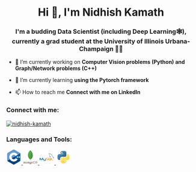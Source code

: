 <h1 align="center">Hi 👋, I'm Nidhish Kamath</h1>
<h3 align="center">I'm a budding Data Scientist (including Deep Learning🕸️), currently a grad student at the University of Illinois Urbana-Champaign 🧑‍🎓</h3>

- 🔭 I’m currently working on **Computer Vision problems (Python) and Graph/Network problems (C++)**

- 🌱 I’m currently learning **using the Pytorch framework**

- 📫 How to reach me **Connect with me on LinkedIn**

<h3 align="left">Connect with me:</h3>
<p align="left">
<a href="https://linkedin.com/in/nidhish-kamath" target="blank"><img align="center" src="https://raw.githubusercontent.com/rahuldkjain/github-profile-readme-generator/master/src/images/icons/Social/linked-in-alt.svg" alt="nidhish-kamath" height="30" width="40" /></a>
</p>

<h3 align="left">Languages and Tools:</h3>
<p align="left"> <a href="https://www.w3schools.com/cpp/" target="_blank" rel="noreferrer"> <img src="https://raw.githubusercontent.com/devicons/devicon/master/icons/cplusplus/cplusplus-original.svg" alt="cplusplus" width="40" height="40"/> </a> <a href="https://www.mongodb.com/" target="_blank" rel="noreferrer"> <img src="https://raw.githubusercontent.com/devicons/devicon/master/icons/mongodb/mongodb-original-wordmark.svg" alt="mongodb" width="40" height="40"/> </a> <a href="https://www.mysql.com/" target="_blank" rel="noreferrer"> <img src="https://raw.githubusercontent.com/devicons/devicon/master/icons/mysql/mysql-original-wordmark.svg" alt="mysql" width="40" height="40"/> </a> <a href="https://www.python.org" target="_blank" rel="noreferrer"> <img src="https://raw.githubusercontent.com/devicons/devicon/master/icons/python/python-original.svg" alt="python" width="40" height="40"/> </a> </p>
